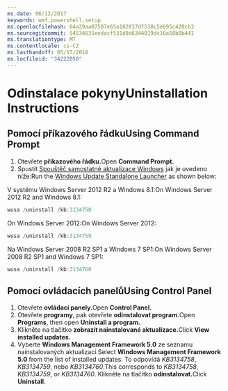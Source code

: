 ```yaml
---
ms.date: 06/12/2017
keywords: wmf,powershell,setup
ms.openlocfilehash: 64a29aa87507e65a182837df538c5e695c420cb3
ms.sourcegitcommit: 54534635eedacf531d8d6344019dc16a50b8b441
ms.translationtype: MT
ms.contentlocale: cs-CZ
ms.lasthandoff: 05/17/2018
ms.locfileid: "34222050"
---
```

# <a name="uninstallation-instructions"></a><span data-ttu-id="9ff70-102">Odinstalace pokyny</span><span class="sxs-lookup"><span data-stu-id="9ff70-102">Uninstallation Instructions</span></span>

## <a name="using-command-prompt"></a><span data-ttu-id="9ff70-103">Pomocí příkazového řádku</span><span class="sxs-lookup"><span data-stu-id="9ff70-103">Using Command Prompt</span></span>
1.  <span data-ttu-id="9ff70-104">Otevřete **příkazového řádku.**</span><span class="sxs-lookup"><span data-stu-id="9ff70-104">Open **Command Prompt.**</span></span>
2.  <span data-ttu-id="9ff70-105">Spustit [Spouštěč samostatné aktualizace Windows](https://support.microsoft.com/en-us/kb/934307) jak je uvedeno níže:</span><span class="sxs-lookup"><span data-stu-id="9ff70-105">Run the [Windows Update Standalone Launcher](https://support.microsoft.com/en-us/kb/934307) as shown below:</span></span>

<span data-ttu-id="9ff70-106">V systému Windows Server 2012 R2 a Windows 8.1:</span><span class="sxs-lookup"><span data-stu-id="9ff70-106">On Windows Server 2012 R2 and Windows 8.1:</span></span>
```powershell
wusa /uninstall /kb:3134758
```
<span data-ttu-id="9ff70-107">On Windows Server 2012:</span><span class="sxs-lookup"><span data-stu-id="9ff70-107">On Windows Server 2012:</span></span>
```powershell
wusa /uninstall /kb:3134759
```
<span data-ttu-id="9ff70-108">Na Windows Server 2008 R2 SP1 a Windows 7 SP1:</span><span class="sxs-lookup"><span data-stu-id="9ff70-108">On Windows Server 2008 R2 SP1 and Windows 7 SP1:</span></span>
```powershell
wusa /uninstall /kb:3134760
```

## <a name="using-control-panel"></a><span data-ttu-id="9ff70-109">Pomocí ovládacích panelů</span><span class="sxs-lookup"><span data-stu-id="9ff70-109">Using Control Panel</span></span>
1.  <span data-ttu-id="9ff70-110">Otevřete **ovládací panely.**</span><span class="sxs-lookup"><span data-stu-id="9ff70-110">Open **Control Panel.**</span></span>
2.  <span data-ttu-id="9ff70-111">Otevřete **programy**, pak otevřete **odinstalovat program.**</span><span class="sxs-lookup"><span data-stu-id="9ff70-111">Open **Programs**, then open **Uninstall a program.**</span></span>
3.  <span data-ttu-id="9ff70-112">Klikněte na tlačítko **zobrazit nainstalované aktualizace.**</span><span class="sxs-lookup"><span data-stu-id="9ff70-112">Click **View installed updates.**</span></span>
4.  <span data-ttu-id="9ff70-113">Vyberte **Windows Management Framework 5.0** ze seznamu nainstalovaných aktualizací.</span><span class="sxs-lookup"><span data-stu-id="9ff70-113">Select **Windows Management Framework 5.0** from the list of installed updates.</span></span> <span data-ttu-id="9ff70-114">To odpovídá *KB3134758*, *KB3134759*, nebo *KB3134760*.</span><span class="sxs-lookup"><span data-stu-id="9ff70-114">This corresponds to *KB3134758*, *KB3134759*, or *KB3134760*.</span></span> <span data-ttu-id="9ff70-115">Klikněte na tlačítko **odinstalovat.**</span><span class="sxs-lookup"><span data-stu-id="9ff70-115">Click **Uninstall.**</span></span>
